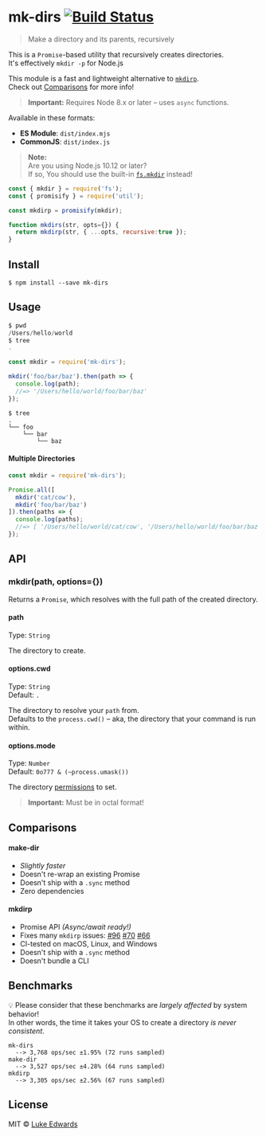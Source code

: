 # mk-dirs [![Build Status](https://badgen.now.sh/travis/lukeed/mk-dirs)](https://travis-ci.org/lukeed/mk-dirs)

> Make a directory and its parents, recursively

This is a `Promise`-based utility that recursively creates directories.<br>
It's effectively `mkdir -p` for Node.js

This module is a fast and lightweight alternative to [`mkdirp`](https://github.com/substack/node-mkdirp).<br>
Check out [Comparisons](#comparisons) for more info!

> **Important:** Requires Node 8.x or later – uses `async` functions.

Available in these formats:

* **ES Module**: `dist/index.mjs`
* **CommonJS**: `dist/index.js`

> **Note:**<br>
> Are you using Node.js 10.12 or later?<br>
> If so, You should use the built-in [`fs.mkdir`](https://nodejs.org/api/fs.html#fs_fs_mkdir_path_options_callback) instead!

  ```js
  const { mkdir } = require('fs');
  const { promisify } = require('util');

  const mkdirp = promisify(mkdir);

  function mkdirs(str, opts={}) {
    return mkdirp(str, { ...opts, recursive:true });
  }
  ```


## Install

```
$ npm install --save mk-dirs
```


## Usage

```js
$ pwd
/Users/hello/world
$ tree
.
```

```js
const mkdir = require('mk-dirs');

mkdir('foo/bar/baz').then(path => {
  console.log(path);
  //=> '/Users/hello/world/foo/bar/baz'
});
```

```
$ tree
.
└── foo
    └── bar
        └── baz
```

#### Multiple Directories

```js
const mkdir = require('mk-dirs');

Promise.all([
  mkdir('cat/cow'),
  mkdir('foo/bar/baz')
]).then(paths => {
  console.log(paths);
  //=> [ '/Users/hello/world/cat/cow', '/Users/hello/world/foo/bar/baz' ]
});
```


## API

### mkdir(path, options={})

Returns a `Promise`, which resolves with the full path of the created directory.

#### path
Type: `String`

The directory to create.

#### options.cwd
Type: `String`<br>
Default: `.`

The directory to resolve your `path` from.<br>
Defaults to the `process.cwd()` – aka, the directory that your command is run within.

#### options.mode
Type: `Number`<br>
Default: `0o777 & (~process.umask())`

The directory [permissions](https://x-team.com/blog/file-system-permissions-umask-node-js/) to set.

> **Important:** Must be in octal format!


## Comparisons

#### make-dir

* _Slightly faster_
* Doesn't re-wrap an existing Promise
* Doesn't ship with a `.sync` method
* Zero dependencies

#### mkdirp

* Promise API _(Async/await ready!)_
* Fixes many `mkdirp` issues: [#96](https://github.com/substack/node-mkdirp/pull/96) [#70](https://github.com/substack/node-mkdirp/issues/70) [#66](https://github.com/substack/node-mkdirp/issues/66)
* CI-tested on macOS, Linux, and Windows
* Doesn't ship with a `.sync` method
* Doesn't bundle a CLI


## Benchmarks

:bulb: Please consider that these benchmarks are _largely affected_ by system behavior!<br>
In other words, the time it takes your OS to create a directory _is never consistent_.

```
mk-dirs
  --> 3,768 ops/sec ±1.95% (72 runs sampled)
make-dir
  --> 3,527 ops/sec ±4.28% (64 runs sampled)
mkdirp
  --> 3,305 ops/sec ±2.56% (67 runs sampled)
```


## License

MIT © [Luke Edwards](https://lukeed.com)
